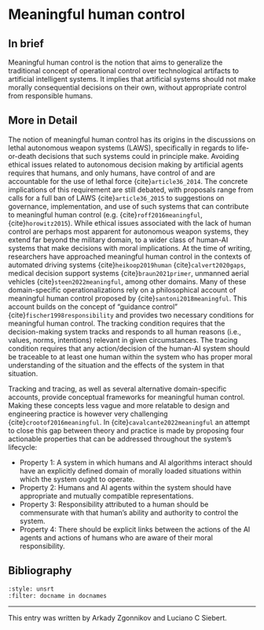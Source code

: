 # Meaningful human control

## In brief
Meaningful human control is the notion that aims to generalize the traditional concept of operational control over technological artifacts to artificial intelligent systems. It implies that artificial systems should not make morally consequential decisions on their own, without appropriate control from responsible humans.

## More in Detail

The notion of meaningful human control has its origins in the discussions on lethal autonomous weapon systems (LAWS), specifically in regards to life-or-death decisions that such systems could in principle make. Avoiding ethical issues related to autonomous decision making by artificial agents requires that humans, and only humans, have control of and are accountable for the use of lethal force {cite}`article36_2014`. The concrete implications of this requirement are still debated, with proposals range from calls for a full ban of LAWS  {cite}`article36_2015` to suggestions on governance, implementation, and use of such systems that can contribute to meaningful human control  (e.g.  {cite}`roff2016meaningful`,  {cite}`horowitz2015`).
While ethical issues associated with the lack of human control are perhaps most apparent for autonomous weapon systems, they extend far beyond the military domain, to a wider class of human-AI systems that make decisions with moral implications. At the time of writing, researchers have approached meaningful human control in the contexts of automated driving systems  {cite}`heikoop2019human`  {cite}`calvert2020gaps`, medical decision support systems {cite}`braun2021primer`, unmanned aerial vehicles {cite}`steen2022meaningful`, among other domains. Many of these domain-specific operationalizations rely on a philosophical account of meaningful human control proposed by {cite}`santoni2018meaningful`. This account builds on the concept of “guidance control” {cite}`fischer1998responsibility` and provides two necessary conditions for meaningful human control. The tracking condition requires that the decision-making system tracks and responds to all human reasons (i.e., values, norms, intentions) relevant in given circumstances. The tracing condition requires that any action/decision of the human-AI system should be traceable to at least one human within the system who has proper moral understanding of the situation and the effects of the system in that situation. 

Tracking and tracing, as well as several alternative domain-specific accounts, provide conceptual frameworks for meaningful human control. Making these concepts less vague and more relatable to design and engineering practice is however very challenging {cite}`crootof2016meaningful`. In {cite}`cavalcante2022meaningful` an attempt to close this gap between theory and practice is made by proposing four actionable properties that can be addressed throughout the system’s lifecycle:
-   Property 1: A system in which humans and AI algorithms interact should have an explicitly defined domain of morally loaded situations within which the system ought to operate. 
-   Property 2: Humans and AI agents within the system should have appropriate and mutually compatible representations.
-   Property 3: Responsibility attributed to a human should be commensurate with that human’s ability and authority to control the system.
-   Property 4: There should be explicit links between the actions of the AI agents and actions of humans who are aware of their moral responsibility.


## Bibliography

```{bibliography}
:style: unsrt
:filter: docname in docnames
```

---

This entry was written by Arkady Zgonnikov and Luciano C Siebert.

